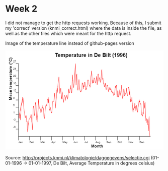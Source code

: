 # Week 2
I did not manage to get the http requests working. Because of this, I submit my 'correct' version (knmi_correct.html) where the data
is inside the file, as well as the other files which were meant for the http request.

Image of the temperature line instead of github-pages version

![alt text](temp_image.png "")

Source: http://projects.knmi.nl/klimatologie/daggegevens/selectie.cgi (01-01-1996 -> 01-01-1997, De Bilt, Average Temperature in degrees celsius)
